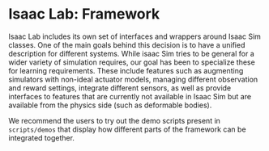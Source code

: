 # Isaac Lab: Framework

Isaac Lab includes its own set of interfaces and wrappers around Isaac Sim classes. One of the main goals behind this
decision is to have a unified description for different systems. While isaac Sim tries to be general for a wider
variety of simulation requires, our goal has been to specialize these for learning requirements. These include
features such as augmenting simulators with non-ideal actuator models, managing different observation and reward
settings, integrate different sensors, as well as provide interfaces to features that are currently not available in
Isaac Sim but are available from the physics side (such as deformable bodies).

We recommend the users to try out the demo scripts present in `scripts/demos` that display how different parts
of the framework can be integrated together.
